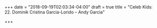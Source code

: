 +++
date = "2018-09-19T02:03:34-04:00"
draft = true
title = "Celeb Kids: 22. Dominik Cristina Garcia-Lorido – Andy Garcia"

+++
